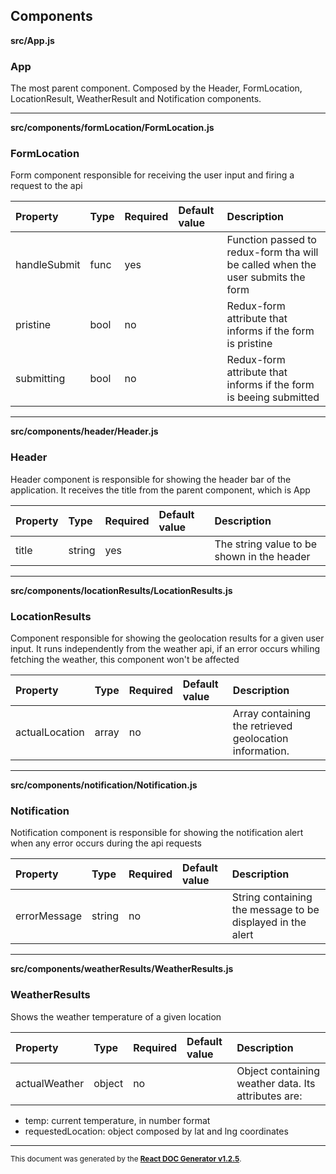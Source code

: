 Components
----------

**src/App.js**

### App

The most parent component. Composed by the Header, FormLocation, LocationResult,
WeatherResult and Notification components.   




-----
**src/components/formLocation/FormLocation.js**

### FormLocation

Form component responsible for receiving the user input and
firing a request to the api   




Property | Type | Required | Default value | Description
:--- | :--- | :--- | :--- | :---
handleSubmit|func|yes||Function passed to redux-form tha will be called when the user submits the form
pristine|bool|no||Redux-form attribute that informs if the form is pristine
submitting|bool|no||Redux-form attribute that informs if the form is beeing submitted
-----
**src/components/header/Header.js**

### Header

Header component is responsible for showing the header bar of the application.
It receives the title from the parent component, which is App   




Property | Type | Required | Default value | Description
:--- | :--- | :--- | :--- | :---
title|string|yes||The string value to be shown in the header
-----
**src/components/locationResults/LocationResults.js**

### LocationResults

Component responsible for showing the geolocation results for
a given user input. It runs independently from the weather api,
if an error occurs whiling fetching the weather, this component
won't be affected   




Property | Type | Required | Default value | Description
:--- | :--- | :--- | :--- | :---
actualLocation|array|no||Array containing the retrieved geolocation information.
-----
**src/components/notification/Notification.js**

### Notification

Notification component is responsible for showing the notification alert
when any error occurs during the api requests   




Property | Type | Required | Default value | Description
:--- | :--- | :--- | :--- | :---
errorMessage|string|no||String containing the message to be displayed in the alert
-----
**src/components/weatherResults/WeatherResults.js**

### WeatherResults

Shows the weather temperature of a given location   




Property | Type | Required | Default value | Description
:--- | :--- | :--- | :--- | :---
actualWeather|object|no||Object containing weather data. Its attributes are:
 - temp: current temperature, in number format
 - requestedLocation: object composed by lat and lng coordinates
-----

<sub>This document was generated by the <a href="https://github.com/marborkowski/react-doc-generator" target="_blank">**React DOC Generator v1.2.5**</a>.</sub>
